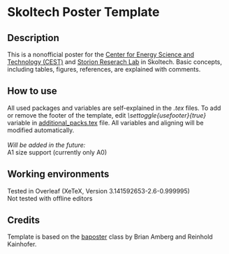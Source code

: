 # Skoltech Poster Template

## Description
This is a nonofficial poster for the [Center for Energy Science and Technology (CEST)](https://crei.skoltech.ru/cest) and [Storion Reserach Lab](https://storion.ru/) in Skoltech. Basic concepts, including tables, figures, references, are explained with comments.

## How to use
All used packages and variables are self-explained in the *.tex* files. To add or remove the footer of the template, edit *\settoggle{usefooter}{true}* variable in [additional_packs.tex](additional_packs.tex) file. All variables and aligning will be modified automatically. <br />  
*Will be added in the future:* <br />
A1 size support (currently only A0)


## Working environments
Tested in Overleaf (XeTeX, Version 3.141592653-2.6-0.999995) <br />
Not tested with offline editors

## Credits
Template is based on the [baposter](https://github.com/anriseth/baposter) class by Brian Amberg and Reinhold Kainhofer.

